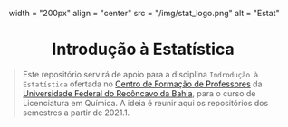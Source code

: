 <p align = "center">
   <img> 
        width = "200px"
        align = "center"
        src   = "/img/stat_logo.png"
        alt   = "Estat"
   </img>
   <h1 align = "center">
      Introdução à Estatística
   </h1>
</p>

> Este repositório servirá de apoio para a disciplina `Indrodução à Estatística` ofertada no [Centro de Formação de Professores](https://www.ufrb.edu.br/cfp/) da [Universidade Federal do Recôncavo da Bahia](https://www.ufrb.edu.br/portal/), para o curso de Licenciatura em Química.
A ideia é reunir aqui os repositórios dos semestres a partir de 2021.1.
